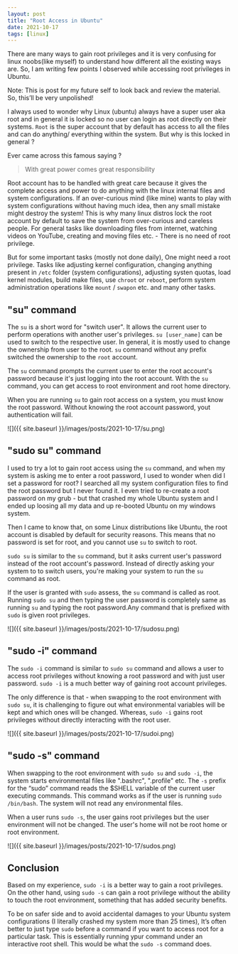 ```yaml
---
layout: post
title: "Root Access in Ubuntu"
date: 2021-10-17
tags: [linux]
---
```


There are many ways to gain root privileges and it is very confusing for linux noobs(like myself) to understand how different all the existing ways are. So, I am writing few points I observed while accessing root privileges in Ubuntu.

 <!-- more -->


Note: This is post for my future self to look back and review the material. So, this’ll be very unpolished!

I always used to wonder why Linux (ubuntu) always have a super user aka root and in general it is locked so no user can login as root directly on their systems. `Root` is the super account that by default has access to all the files and can do anything/ everything within the system. But why is this locked in general ?

Ever came across this famous saying ?
> With great power comes great responsibility

Root account has to be handled with great care because it gives the complete access and power to do anything with the linux internal files and system configurations. If an over-curious mind (like mine) wants to play with system configurations without having much idea, then any small mistake might destroy the system! This is why many linux distros lock the root account by default to save the system from over-curious and careless people. For general tasks like downloading files from internet, watching videos on YouTube, creating and moving files etc. - There is no need of root privilege.

But for some important tasks (mostly not done daily), One might need a root privilege. Tasks like adjusting kernel configuration, changing anything present in `/etc` folder (system configurations), adjusting systen quotas, load kernel modules, build make files, use `chroot` or `reboot`, perform system administration operations like `mount` / `swapon` etc. and many other tasks.

## "su" command
The `su` is a short word for "switch user". It allows the current user to perform operations with another user's privileges. `su [user_name]` can be used to switch to the respective user. In general, it is mostly used to change the ownership from user to the root. `su` command without any prefix switched the ownership to the `root` account. 

The `su` command prompts the current user to enter the root account's password because it's just logging into the root account. With the `su` command, you can get access to root environment and root home directory.

When you are running `su` to gain root access on a system, you must know the root password. Without knowing the root account password, yout authentication will fail.

![]({{ site.baseurl }}/images/posts/2021-10-17/su.png)

## "sudo su" command

I used to try a lot to gain root access using the `su` command, and when my system is asking me to enter a root password, I used to wonder when did I set a password for root? I searched all my system configuration files to find the root password but I never found it. I even tried to re-create a root password on my grub - but that crashed my whole Ubuntu system and I ended up loosing all my data and up re-booted Ubuntu on my windows system. 

Then I came to know that, on some Linux distributions like Ubuntu, the root account is disabled by default for security reasons. This means that no password is set for root, and you cannot use `su` to switch to root. 

`sudo su` is similar to the `su` command, but it asks current user's password instead of the root account's password. Instead of directly asking your system to to switch users, you're making your system to run the `su` command as root. 

If the user is granted with `sudo` assess, the `su` command is called as root. Running `sudo su` and then typing the user password is completely same as running `su` and typing the root password.Any command that is prefixed with `sudo`  is given root privileges.

![]({{ site.baseurl }}/images/posts/2021-10-17/sudosu.png)


## "sudo -i" command
The `sudo -i` command is similar to `sudo su` command and allows a user to access root privileges without knowing a root password and with just user password. `sudo -i` is a much better way of gaining root account privileges.

The only difference is that - when swapping to the root environment with `sudo su`,  it is challenging to figure out what environmental variables will be kept and which ones will be changed. Whereas, `sudo -i` gains root privileges without directly interacting with the root user.

![]({{ site.baseurl }}/images/posts/2021-10-17/sudoi.png)

## "sudo -s" command

When swapping to the root environment with `sudo su` and `sudo -i`, the system starts environmental files like ".bashrc", ".profile" etc. The `-s` prefix for the “sudo” command reads the $SHELL variable of the current user executing commands. This command works as if the user is running `sudo /bin/bash`. The system will not read any environmental files. 

When a user runs `sudo -s`, the user gains root privileges but the user environment will not be changed. The user's home will not be root home or root environment.

![]({{ site.baseurl }}/images/posts/2021-10-17/sudos.png)


## Conclusion
Based on my experience, `sudo -i` is a better way to gain a root privileges. On the other hand, using `sudo -s` can gain a root privilege without the ability to touch the root environment, something that has added security benefits.

To be on safer side and to avoid accidental damages to your Ubuntu system configurations (I literally crashed my system more than 25 times), It’s often better to just type `sudo` before a command if you want to access root for a particular task. This is essentially running ypur command under an interactive root shell. This would be what the `sudo -s` command does.



